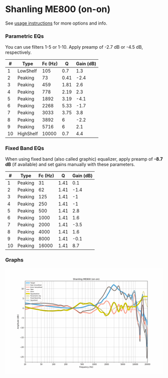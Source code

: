 # Shanling ME800 (on-on)
See [usage instructions](https://github.com/jaakkopasanen/AutoEq#usage) for more options and info.

### Parametric EQs
You can use filters 1-5 or 1-10. Apply preamp of -2.7 dB or -4.5 dB, respectively.

|   # | Type      |   Fc (Hz) |    Q |   Gain (dB) |
|-----|-----------|-----------|------|-------------|
|   1 | LowShelf  |       105 | 0.7  |         1.3 |
|   2 | Peaking   |        73 | 0.41 |        -2.4 |
|   3 | Peaking   |       459 | 1.81 |         2.6 |
|   4 | Peaking   |       778 | 2.19 |         2.3 |
|   5 | Peaking   |      1892 | 3.19 |        -4.1 |
|   6 | Peaking   |      2268 | 5.33 |        -1.7 |
|   7 | Peaking   |      3033 | 3.75 |         3.8 |
|   8 | Peaking   |      3892 | 6    |        -2.2 |
|   9 | Peaking   |      5716 | 6    |         2.1 |
|  10 | HighShelf |     10000 | 0.7  |         4.4 |

### Fixed Band EQs
When using fixed band (also called graphic) equalizer, apply preamp of **-8.7 dB** (if available) and set gains manually with these parameters.

|   # | Type    |   Fc (Hz) |    Q |   Gain (dB) |
|-----|---------|-----------|------|-------------|
|   1 | Peaking |        31 | 1.41 |         0.1 |
|   2 | Peaking |        62 | 1.41 |        -1.4 |
|   3 | Peaking |       125 | 1.41 |        -1   |
|   4 | Peaking |       250 | 1.41 |        -1   |
|   5 | Peaking |       500 | 1.41 |         2.8 |
|   6 | Peaking |      1000 | 1.41 |         1.6 |
|   7 | Peaking |      2000 | 1.41 |        -3.5 |
|   8 | Peaking |      4000 | 1.41 |         1.6 |
|   9 | Peaking |      8000 | 1.41 |        -0.1 |
|  10 | Peaking |     16000 | 1.41 |         8.7 |

### Graphs
![](./Shanling%20ME800%20(on-on).png)
